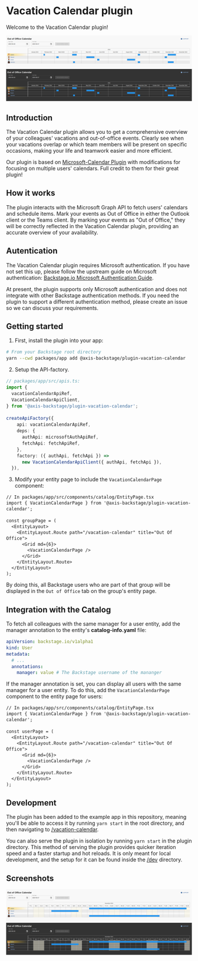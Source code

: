 # Vacation Calendar plugin

Welcome to the Vacation Calendar plugin!

![calendar-year-light-example](https://github.com/AxisCommunications/backstage-plugins/blob/main/plugins/vacation-calendar/media/year-light.png)
![calendar-year-dark-example](https://github.com/AxisCommunications/backstage-plugins/blob/main/plugins/vacation-calendar/media/year-dark.png)

## Introduction

The Vacation Calendar plugin allows you to get a comprehensive overview of your colleagues' vacations and out-of-office events. Clearly see when your vacations overlap or which team members will be present on specific occasions, making your life and teamwork easier and more efficient.

Our plugin is based on [Microsoft-Calendar Plugin](https://github.com/backstage/community-plugins/tree/main/workspaces/microsoft-calendar/plugins/microsoft-calendar) with modifications for focusing on multiple users' calendars. Full credit to them for their great plugin!

## How it works

The plugin interacts with the Microsoft Graph API to fetch users' calendars and schedule items. Mark your events as Out of Office in either the Outlook client or the Teams client. By marking your events as "Out of Office," they will be correctly reflected in the Vacation Calendar plugin, providing an accurate overview of your availability.

## Autentication

The Vacation Calendar plugin requires Microsoft authentication. If you have not set this up, please follow the upstream guide on Microsoft authentication: [Backstage.io Microsoft Authentication Guide](https://backstage.io/docs/auth/microsoft/provider/).

At present, the plugin supports only Microsoft authentication and does not integrate with other Backstage authentication methods. If you need the plugin to support a different authentication method, please create an issue so we can discuss your requirements.

## Getting started

1. First, install the plugin into your app:

```bash
# From your Backstage root directory
yarn --cwd packages/app add @axis-backstage/plugin-vacation-calendar
```

2. Setup the API-factory.

```ts
// packages/app/src/apis.ts:
import {
  vacationCalendarApiRef,
  VacationCalendarApiClient,
} from '@axis-backstage/plugin-vacation-calendar';

createApiFactory({
    api: vacationCalendarApiRef,
    deps: {
      authApi: microsoftAuthApiRef,
      fetchApi: fetchApiRef,
    },
    factory: ({ authApi, fetchApi }) =>
      new VacationCalendarApiClient({ authApi, fetchApi }),
  }),

```

3. Modify your entity page to include the `VacationCalendarPage` component:

```tsx
// In packages/app/src/components/catalog/EntityPage.tsx
import { VacationCalendarPage } from '@axis-backstage/plugin-vacation-calendar';

const groupPage = (
  <EntityLayout>
    <EntityLayout.Route path="/vacation-calendar" title="Out Of Office">
      <Grid md={6}>
        <VacationCalendarPage />
      </Grid>
    </EntityLayout.Route>
  </EntityLayout>
);
```

By doing this, all Backstage users who are part of that group will be displayed in the `Out of Office` tab on the group's entity page.

## Integration with the Catalog

To fetch all colleagues with the same manager for a user entity, add the manager annotation to the entity's **catalog-info.yaml** file:

```yaml
apiVersion: backstage.io/v1alpha1
kind: User
metadata:
  # ...
  annotations:
    manager: value # The Backstage username of the mananger
```

If the manager annotation is set, you can display all users with the same manager for a user entity. To do this, add the `VacationCalendarPage` component to the entity page for users:

```tsx
// In packages/app/src/components/catalog/EntityPage.tsx
import { VacationCalendarPage } from '@axis-backstage/plugin-vacation-calendar';

const userPage = (
  <EntityLayout>
    <EntityLayout.Route path="/vacation-calendar" title="Out Of Office">
      <Grid md={6}>
        <VacationCalendarPage />
      </Grid>
    </EntityLayout.Route>
  </EntityLayout>
);
```

## Development

The plugin has been added to the example app in this repository, meaning you'll be able to access it by running `yarn start` in the root directory, and then navigating to [/vacation-calendar](http://localhost:3000/vacation-calendar).

You can also serve the plugin in isolation by running `yarn start` in the plugin directory.
This method of serving the plugin provides quicker iteration speed and a faster startup and hot reloads.
It is only meant for local development, and the setup for it can be found inside the [/dev](./dev) directory.

## Screenshots

![calendar-month-light-example](https://github.com/AxisCommunications/backstage-plugins/blob/main/plugins/vacation-calendar/media/month-light.png)
![calendar-month-dark-example](https://github.com/AxisCommunications/backstage-plugins/blob/main/plugins/vacation-calendar/media/month-dark.png)
